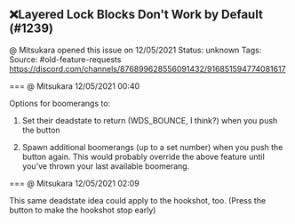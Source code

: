 ## ❌Layered Lock Blocks Don't Work by Default (#1239)
@ Mitsukara opened this issue on 12/05/2021
Status: unknown
Tags: 
Source: #old-feature-requests https://discord.com/channels/876899628556091432/916851594774081617


=== @ Mitsukara 12/05/2021 00:40

Options for boomerangs to:

1. Set their deadstate to return (WDS_BOUNCE, I think?) when you push the button

2. Spawn additional boomerangs (up to a set number) when you push the button again. This would probably override the above feature until you've thrown your last available boomerang.

=== @ Mitsukara 12/05/2021 02:09

This same deadstate idea could apply to the hookshot, too. (Press the button to make the hookshot stop early)
